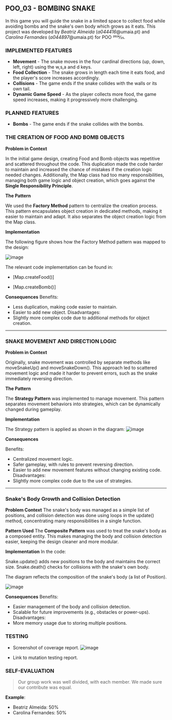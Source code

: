 ## POO_03 - BOMBING SNAKE

In this game you will guide the snake in a limited space to collect food while avoiding bombs and the snake's own body which grows as it eats.
This project was developed by *Beatriz Almeida* (*a044416*@umaia.pt) and *Carolina Fernandes* (*a044897*@umaia.pt) for POO 2024⁄25.

### IMPLEMENTED FEATURES

- **Movement** - The snake moves in the four cardinal directions (up, down, left, right) using the w,s,a and d keys.
- **Food Collection** - The snake grows in length each time it eats food, and the player's score increases accordingly.
- **Collisions** - The game ends if the snake collides with the walls or its own tail.
- **Dynamic Game Speed** - As the player collects more food, the game speed increases, making it progressively more challenging.

### PLANNED FEATURES

- **Bombs** - The game ends if the snake collides with the bombs.


### THE CREATION OF FOOD AND BOMB OBJECTS

**Problem in Context**

In the initial game design, creating Food and Bomb objects was repetitive and scattered throughout the code. This duplication made the code harder to maintain and increased the chance of mistakes if the creation logic needed changes. Additionally, the Map class had too many responsibilities, managing both game logic and object creation, which goes against the **Single Responsibility Principle**.

**The Pattern**

We used the **Factory Method** pattern to centralize the creation process. This pattern encapsulates object creation in dedicated methods, making it easier to maintain and adapt. It also separates the object creation logic from the Map class.

**Implementation**

The following figure shows how the Factory Method pattern was mapped to the design:

![image](https://github.com/user-attachments/assets/d5b3837b-45fd-4c68-b254-147663d8b630)


The relevant code implementation can be found in:

- [Map.createFood()]

- [Map.createBomb()]

**Consequences**
  Benefits:
  - Less duplication, making code easier to maintain.
  - Easier to add new object.
  Disadvantages:
  - Slightly more complex code due to additional methods for object creation.
------
### SNAKE MOVEMENT AND DIRECTION LOGIC
**Problem in Context**

Originally, snake movement was controlled by separate methods like moveSnakeUp() and moveSnakeDown(). This approach led to scattered movement logic and made it harder to prevent errors, such as the snake immediately reversing direction.

**The Pattern**

The **Strategy Pattern** was implemented to manage movement. This pattern separates movement behaviors into strategies, which can be dynamically changed during gameplay.

**Implementation**

The Strategy pattern is applied as shown in the diagram:
![image](https://github.com/user-attachments/assets/bb1283d7-2ba2-4281-92a4-19d2f02eddd0)

**Consequences**

  Benefits:
  - Centralized movement logic.
  - Safer gameplay, with rules to prevent reversing direction.
  - Easier to add new movement features without changing existing code.
  Disadvantages:
  - Slightly more complex code due to the use of strategies.
    
------

### Snake's Body Growth and Collision Detection

**Problem Context**
The snake's body was managed as a simple list of positions, and collision detection was done using loops in the update() method, concentrating many responsibilities in a single function.

**Pattern Used**
The **Composite Pattern** was used to treat the snake's body as a composed entity. This makes managing the body and collision detection easier, keeping the design cleaner and more modular.

**Implementation**
In the code:

Snake.update() adds new positions to the body and maintains the correct size.
Snake.death() checks for collisions with the snake's own body.

The diagram reflects the composition of the snake's body (a list of Position).

![image](https://github.com/user-attachments/assets/3aec4f12-623e-4db9-90b0-4f4ba39992e4)


**Consequences**
  Benefits:
  - Easier management of the body and collision detection.
  - Scalable for future improvements (e.g., obstacles or power-ups).
  Disadvantages:
  - More memory usage due to storing multiple positions.


### TESTING

- Screenshot of coverage report.
![image](https://github.com/user-attachments/assets/df8d43e8-991f-424e-ad51-120632767375)

- Link to mutation testing report.

### SELF-EVALUATION

> Our group work was well divided, with each member. We made sure our contribute was equal.

**Example**:

- Beatriz Almeida: 50%
- Carolina Fernandes: 50%
